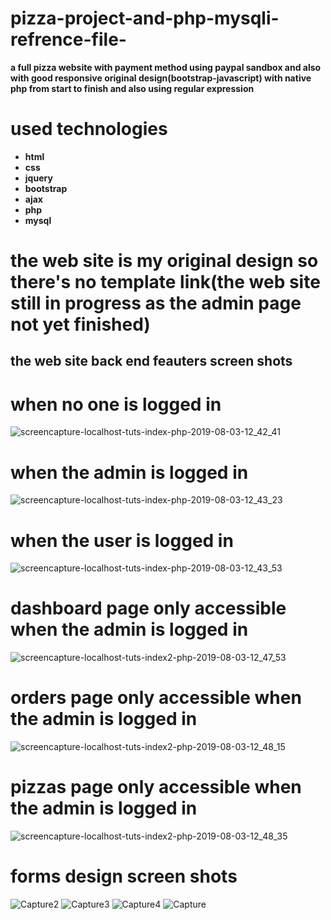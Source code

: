 # pizza-project-and-php-mysqli-refrence-file-
**a full pizza website with payment method using paypal sandbox and also with good responsive original design(bootstrap-javascript) with native php from start to finish and also using regular expression**
# used technologies 
* **html**
* **css**
* **jquery**
* **bootstrap**
* **ajax**
* **php**
* **mysql**

# the web site is my original design so there's no template link(the web site still in progress as the admin page not yet finished)
    
## the web site back end feauters screen shots

# when no one is logged in 
![screencapture-localhost-tuts-index-php-2019-08-03-12_42_41](https://user-images.githubusercontent.com/24479105/62410977-c9db9b80-b5ed-11e9-86f6-78221e4f6f5c.png)

# when the admin is logged in  
![screencapture-localhost-tuts-index-php-2019-08-03-12_43_23](https://user-images.githubusercontent.com/24479105/62410978-ca743200-b5ed-11e9-948e-5ff8d02ddd9b.png)

# when the user is logged in 
![screencapture-localhost-tuts-index-php-2019-08-03-12_43_53](https://user-images.githubusercontent.com/24479105/62410979-ca743200-b5ed-11e9-86fb-9cfada654fa2.png)

# dashboard page only accessible when the admin is logged in 
![screencapture-localhost-tuts-index2-php-2019-08-03-12_47_53](https://user-images.githubusercontent.com/24479105/62410980-ca743200-b5ed-11e9-914b-3581c40248da.png)

# orders page only accessible when the admin is logged in 
![screencapture-localhost-tuts-index2-php-2019-08-03-12_48_15](https://user-images.githubusercontent.com/24479105/62410981-cb0cc880-b5ed-11e9-934c-83c432b2a1f7.png)

# pizzas page only accessible when the admin is logged in 
![screencapture-localhost-tuts-index2-php-2019-08-03-12_48_35](https://user-images.githubusercontent.com/24479105/62410982-cb0cc880-b5ed-11e9-977e-c3fc706170ba.png)

# forms design screen shots 

![Capture2](https://user-images.githubusercontent.com/24479105/62410997-ee377800-b5ed-11e9-858b-782442341eb8.PNG)
![Capture3](https://user-images.githubusercontent.com/24479105/62410998-eed00e80-b5ed-11e9-8f7a-4d074af58f08.PNG)
![Capture4](https://user-images.githubusercontent.com/24479105/62410999-eed00e80-b5ed-11e9-9e0f-2d1b2e0350e5.PNG)
![Capture](https://user-images.githubusercontent.com/24479105/62411000-ef68a500-b5ed-11e9-9979-c07578284ad5.PNG)
